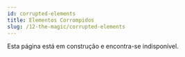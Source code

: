 ```yaml
---
id: corrupted-elements
title: Elementos Corrompidos
slug: /12-the-magic/corrupted-elements
---
```


Esta página está em construção e encontra-se indisponível.
